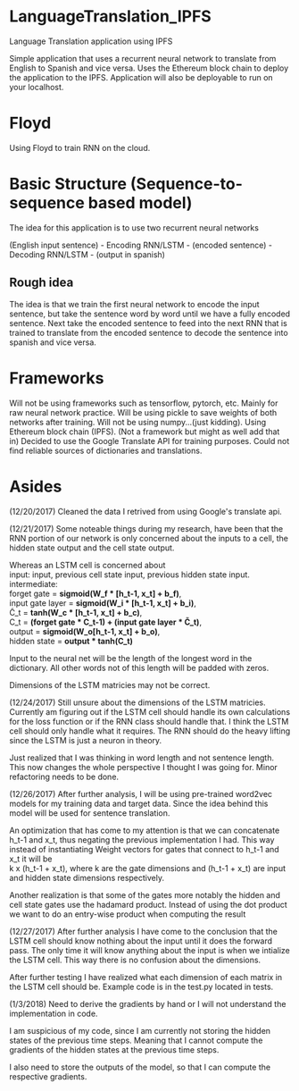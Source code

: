 # LanguageTranslation_IPFS

Language Translation application using IPFS

Simple application that uses a recurrent neural network to translate from English to Spanish and vice versa.
Uses the Ethereum block chain to deploy the application to the IPFS.
Application will also be deployable to run on your localhost.

# Floyd

Using Floyd to train RNN on the cloud.

# Basic Structure (Sequence-to-sequence based model)

The idea for this application is to use two recurrent neural networks

(English input sentence) - Encoding RNN/LSTM - (encoded sentence) - Decoding RNN/LSTM - (output in spanish)

## Rough idea

The idea is that we train the first neural network to encode the input sentence, but take the sentence word by word until we have a fully encoded sentence. Next take the encoded sentence to feed into the next RNN that is trained to translate from the encoded sentence to decode the sentence into spanish and vice versa.

# Frameworks

Will not be using frameworks such as tensorflow, pytorch, etc.
Mainly for raw neural network practice.
Will be using pickle to save weights of both networks after training.
Will not be using numpy...(just kidding).
Using Ethereum block chain (IPFS). (Not a framework but might as well add that in)
Decided to use the Google Translate API for training purposes. Could not find reliable sources of dictionaries and translations.

# Asides
(12/20/2017)
Cleaned the data I retrived from using Google's translate api.

(12/21/2017)
Some noteable things during my research, have been that the RNN portion of our network is only concerned about the inputs to a cell, the hidden state output and the cell state output.

Whereas an LSTM cell is concerned about <br />
input: input, previous cell state input, previous hidden state input. <br />
intermediate: <br />
			  forget gate = **sigmoid(W_f * [h_t-1, x_t] + b_f)**, <br />
			  input gate layer = **sigmoid(W_i * [h_t-1, x_t] + b_i)**, <br />
			  C̃_t = **tanh(W_c * [h_t-1, x_t] + b_c)**, <br />
			  C_t = **(forget gate * C_t-1) + (input gate layer * C̃_t)**, <br />
			  output = **sigmoid(W_o[h_t-1, x_t] + b_o)**, <br />
			  hidden state = **output * tanh(C_t)**

Input to the neural net will be the length of the longest word in the dictionary. All other words not of this length
will be padded with zeros.

Dimensions of the LSTM matricies may not be correct.

(12/24/2017)
Still unsure about the dimensions of the LSTM matricies.
Currently am figuring out if the LSTM cell should handle its own calculations for the loss function or if the RNN class should handle that. I think the LSTM cell should only handle what it requires. The RNN should do the heavy lifting since the LSTM is just a neuron in theory.

Just realized that I was thinking in word length and not sentence length. This now changes the whole perspective I thought I was going for. Minor refactoring needs to be done.

(12/26/2017)
After further analysis, I will be using pre-trained word2vec models for my training data and target data. Since the idea behind this model will be used for sentence translation.

An optimization that has come to my attention is that we can concatenate h_t-1 and x_t, thus negating the previous implementation I had. This way instead of instantiating Weight vectors for gates that connect to h_t-1 and x_t it will be <br />k x (h_t-1 + x_t), where k are the gate dimensions and (h_t-1 + x_t) are input and hidden state dimensions respectively.

Another realization is that some of the gates more notably the hidden and cell state gates use the hadamard product. Instead of using the dot product we want to do an entry-wise product when computing the result


(12/27/2017) 
After further analysis I have come to the conclusion that the LSTM cell should know nothing about the input until it does the forward pass. The only time it will know anything about the input is when we intialize the LSTM cell. This way there is no confusion about the dimensions.

After further testing I have realized what each dimension of each matrix in the LSTM cell should be. Example code is in the test.py located in tests.


(1/3/2018)
Need to derive the gradients by hand or I will not understand the implementation in code.

I am suspicious of my code, since I am currently not storing the hidden states of the previous time steps.
Meaning that I cannot compute the gradients of the hidden states at the previous time steps.

I also need to store the outputs of the model, so that I can compute the respective gradients.